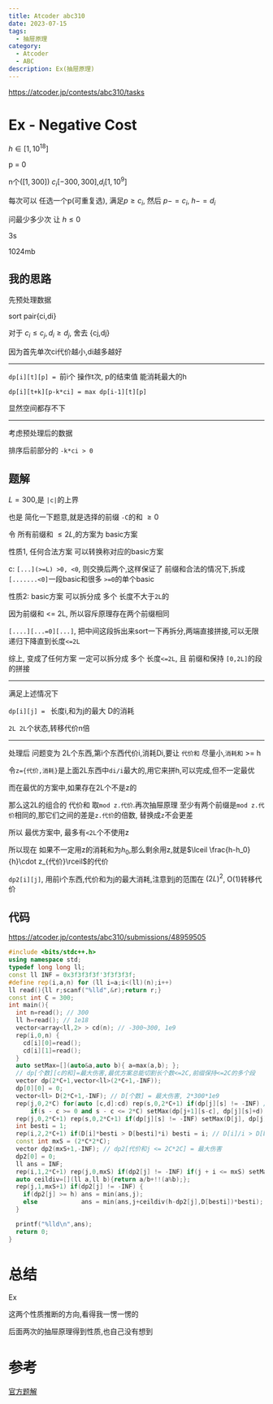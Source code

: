 ```yaml
---
title: Atcoder abc310
date: 2023-07-15
tags:
  - 抽屉原理
category:
  - Atcoder
  - ABC
description: Ex(抽屉原理)
---
```


<https://atcoder.jp/contests/abc310/tasks>

# Ex - Negative Cost

$h \in [1,10^{18}]$

p = 0

n个($[1,300]$) $c_i [-300,300]$,$d_i [1,10^9]$

每次可以 任选一个p(可重复选), 满足$p \ge c_i$, 然后 $p -= c_i$, $h -= d_i$

问最少多少次 让 $h \le 0$

3s

1024mb

## 我的思路

先预处理数据

sort pair{ci,di}

对于 $c_i \le c_j, d_i \ge d_j$, 舍去 {cj,dj}

因为首先单次ci代价越小,di越多越好

---

`dp[i][t][p] = `前i个 操作t次, p的结束值 能消耗最大的h

`dp[i][t+k][p-k*ci] = max dp[i-1][t][p]`

显然空间都存不下

---

考虑预处理后的数据

排序后前部分的 `-k*ci > 0`

<!--more-->

## 题解

$L=300$,是 `|c|`的上界

也是 简化一下题意,就是选择的前缀 `-C`的和 $\ge 0$

令 所有前缀和 $\le 2L$,的方案为 basic方案

性质1, 任何合法方案 可以转换称对应的basic方案

c: `[...](>=L) >0, <0`, 则交换后两个,这样保证了 前缀和合法的情况下,拆成`[.......<0]`一段basic和很多 `>=0`的单个basic

性质2: basic方案 可以拆分成 多个 长度不大于`2L`的

因为前缀和 <= 2L, 所以容斥原理存在两个前缀相同

`[....][...=0][...]`, 把中间这段拆出来sort一下再拆分,两端直接拼接,可以无限递归下降直到长度`<=2L`

综上, 变成了任何方案 一定可以拆分成 多个 长度`<=2L`, 且 前缀和保持 `[0,2L]`的段的拼接

---

满足上述情况下

`dp[i][j] = ` 长度i,和为j的最大 D的消耗

`2L 2L`个状态,转移代价n倍

---

处理后 问题变为 2L个东西,第i个东西代价i,消耗Di,要让 `代价和` 尽量小,`消耗和` >= h

令`z={代价,消耗}`是上面2L东西中`di/i`最大的,用它来拼h,可以完成,但不一定最优

而在最优的方案中,如果存在2L个不是z的

那么这2L的组合的 代价和 取`mod z.代价`.再次抽屉原理 至少有两个前缀是`mod z.代价`相同的,那它们之间的差是`z.代价`的倍数, 替换成`z`不会更差

所以 最优方案中, 最多有`<2L`个不使用z

所以现在 如果不一定用z的消耗和为$h_0$,那么剩余用z,就是$\lceil \frac{h-h_0}{h}\cdot z_{代价}\rceil$的代价

`dp2[i][j]`, 用前i个东西,代价和为j的最大消耗,注意到j的范围在 $(2L)^2$, O(1)转移代价

## 代码

https://atcoder.jp/contests/abc310/submissions/48959505

```cpp
#include <bits/stdc++.h>
using namespace std;
typedef long long ll;
const ll INF = 0x3f3f3f3f'3f3f3f3f;
#define rep(i,a,n) for (ll i=a;i<(ll)(n);i++)
ll read(){ll r;scanf("%lld",&r);return r;}
const int C = 300;
int main(){
  int n=read(); // 300
  ll h=read(); // 1e18
  vector<array<ll,2> > cd(n); // -300~300, 1e9
  rep(i,0,n) {
    cd[i][0]=read();
    cd[i][1]=read();
  }
  auto setMax=[](auto&a,auto b){ a=max(a,b); };
  // dp[个数][c的和]=最大伤害,最优方案总能切割长个数<=2C,前缀保持<=2C的多个段
  vector dp(2*C+1,vector<ll>(2*C+1,-INF));
  dp[0][0] = 0;
  vector<ll> D(2*C+1,-INF); // D[个数] = 最大伤害, 2*300*1e9
  rep(j,0,2*C) for(auto [c,d]:cd) rep(s,0,2*C+1) if(dp[j][s] != -INF) // 先for个数
      if(s - c >= 0 and s - c <= 2*C) setMax(dp[j+1][s-c], dp[j][s]+d);
  rep(j,0,2*C+1) rep(s,0,2*C+1) if(dp[j][s] != -INF) setMax(D[j], dp[j][s]);
  int besti = 1;
  rep(i,2,2*C+1) if(D[i]*besti > D[besti]*i) besti = i; // D[i]/i > D[besti]/besti, 600^2*1e9
  const int mxS = (2*C*2*C);
  vector dp2(mxS+1,-INF); // dp2[代价和j <= 2C*2C] = 最大伤害
  dp2[0] = 0;
  ll ans = INF;
  rep(i,1,2*C+1) rep(j,0,mxS) if(dp2[j] != -INF) if(j + i <= mxS) setMax(dp2[j+i],min(dp2[j]+D[i],INF));
  auto ceildiv=[](ll a,ll b){return a/b+!!(a%b);};
  rep(j,1,mxS+1) if(dp2[j] != -INF) {
    if(dp2[j] >= h) ans = min(ans,j);
    else            ans = min(ans,j+ceildiv(h-dp2[j],D[besti])*besti);
  }

  printf("%lld\n",ans);
  return 0;
}
```
# 总结

Ex

这两个性质推断的方向,看得我一愣一愣的

后面两次的抽屉原理得到性质,也自己没有想到
# 参考

[官方题解]( https://atcoder.jp/contests/abc310/editorial/6801)


